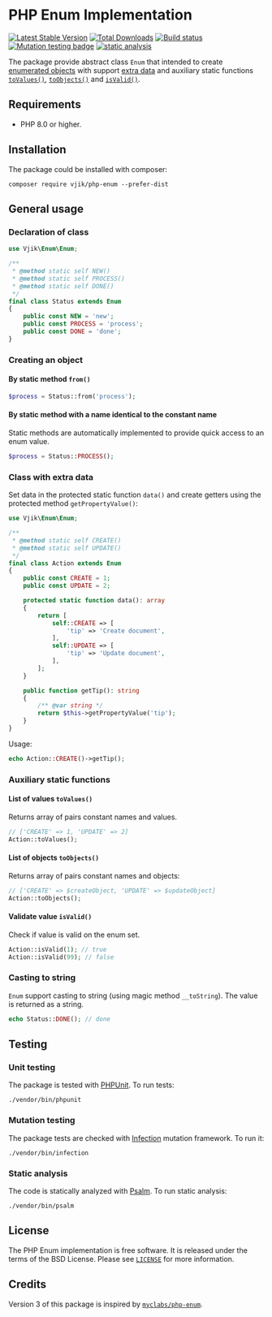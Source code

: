 # PHP Enum Implementation

[![Latest Stable Version](https://poser.pugx.org/vjik/php-enum/v/stable.png)](https://packagist.org/packages/vjik/php-enum)
[![Total Downloads](https://poser.pugx.org/vjik/php-enum/downloads.png)](https://packagist.org/packages/vjik/php-enum)
[![Build status](https://github.com/vjik/php-enum/workflows/build/badge.svg)](https://github.com/vjik/php-enum/actions?query=workflow%3Abuild)
[![Mutation testing badge](https://img.shields.io/endpoint?style=flat&url=https%3A%2F%2Fbadge-api.stryker-mutator.io%2Fgithub.com%2Fvjik%2Fphp-enum%2Fmaster)](https://dashboard.stryker-mutator.io/reports/github.com/vjik/php-enum/master)
[![static analysis](https://github.com/vjik/php-enum/workflows/static%20analysis/badge.svg)](https://github.com/vjik/php-enum/actions?query=workflow%3A%22static+analysis%22)

The package provide abstract class `Enum` that intended to create
[enumerated objects](https://en.wikipedia.org/wiki/Enumerated_type) with support [extra data](#extradata) and 
auxiliary static functions [`toValues()`](#toList), [`toObjects()`](#toObjects) and [`isValid()`](#isValid).

## Requirements

- PHP 8.0 or higher.

## Installation

The package could be installed with composer:

```shell
composer require vjik/php-enum --prefer-dist
```

## General usage

### Declaration of class

```php
use Vjik\Enum\Enum;

/**
 * @method static self NEW()
 * @method static self PROCESS()
 * @method static self DONE()
 */
final class Status extends Enum
{
    public const NEW = 'new';
    public const PROCESS = 'process';
    public const DONE = 'done';
}
```

### Creating an object

#### By static method `from()`

```php
$process = Status::from('process');
```

#### By static method with a name identical to the constant name

Static methods are automatically implemented to provide quick access to an enum value.

```php
$process = Status::PROCESS();
```

### <a name="extradata"></a>Class with extra data

Set data in the protected static function `data()` and create getters using the protected method `getPropertyValue()`:

```php
use Vjik\Enum\Enum;

/**
 * @method static self CREATE()
 * @method static self UPDATE()
 */
final class Action extends Enum
{
    public const CREATE = 1;
    public const UPDATE = 2;

    protected static function data(): array
    {
        return [
            self::CREATE => [
                'tip' => 'Create document',
            ],
            self::UPDATE => [
                'tip' => 'Update document',
            ],
        ];
    }

    public function getTip(): string
    {
        /** @var string */
        return $this->getPropertyValue('tip');
    }
}
```

Usage:

```php
echo Action::CREATE()->getTip();
```

### Auxiliary static functions

#### <a name="toValues"></a> List of values `toValues()`

Returns array of pairs constant names and values.

```php
// ['CREATE' => 1, 'UPDATE' => 2]
Action::toValues(); 
```

#### <a name="toObjects"></a> List of objects `toObjects()`

Returns array of pairs constant names and objects:

```php
// ['CREATE' => $createObject, 'UPDATE' => $updateObject]
Action::toObjects();
```

#### <a name="isValid"></a> Validate value `isValid()`

Check if value is valid on the enum set.

```php
Action::isValid(1); // true
Action::isValid(99); // false
```

### Casting to string

`Enum` support casting to string (using magic method `__toString`). The value is returned as a string.

```php
echo Status::DONE(); // done
```

## Testing

### Unit testing

The package is tested with [PHPUnit](https://phpunit.de/). To run tests:

```shell
./vendor/bin/phpunit
```

### Mutation testing

The package tests are checked with [Infection](https://infection.github.io/) mutation framework. To run it:

```shell
./vendor/bin/infection
```

### Static analysis

The code is statically analyzed with [Psalm](https://psalm.dev/). To run static analysis:

```shell
./vendor/bin/psalm
```

## License

The PHP Enum implementation is free software. It is released under the terms of the BSD License. Please see [`LICENSE`](./LICENSE.md) for more information.

## Credits

Version 3 of this package is inspired by [`myclabs/php-enum`](https://github.com/myclabs/php-enum). 
